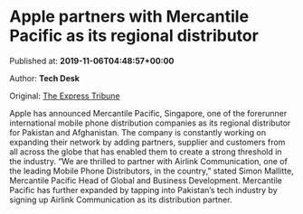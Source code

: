 
# Apple partners with Mercantile Pacific as its regional distributor

Published at: **2019-11-06T04:48:57+00:00**

Author: **Tech Desk**

Original: [The Express Tribune](https://tribune.com.pk/story/2094072/8-apple-partners-mercantile-pacific-regional-distributor/)

Apple has announced Mercantile Pacific, Singapore, one of the forerunner international mobile phone distribution companies as its regional distributor for Pakistan and Afghanistan.
The company is constantly working on expanding their network by adding partners, supplier and customers from all across the globe that has enabled them to create a strong threshold in the industry.
“We are thrilled to partner with Airlink Communication, one of the leading Mobile Phone Distributors, in the country,” stated Simon Mallitte, Mercantile Pacific Head of Global and Business Development.
Mercantile Pacific has further expanded by tapping into Pakistan’s tech industry by signing up Airlink Communication as its distribution partner.

